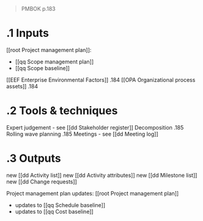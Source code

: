 > PMBOK p.183
# .1 Inputs
[[root Project management plan]]:
* [[qq Scope management plan]]
* [[qq Scope baseline]]

[[EEF Enterprise Environmental Factors]] .184
[[OPA Organizational process assets]] .184

# .2 Tools & techniques
Expert judgement - see [[dd Stakeholder register]]
Decomposition .185
Rolling wave planning .185
Meetings - see [[dd Meeting log]]

# .3 Outputs
new [[dd Activity list]]
new [[dd Activity attributes]]
new [[dd Milestone list]]
new [[dd Change requests]]

Project management plan updates: [[root Project management plan]]
* updates to [[qq Schedule baseline]]
* updates to [[qq Cost baseline]]